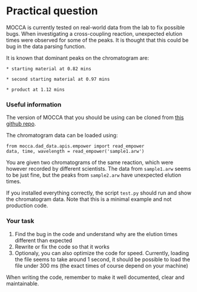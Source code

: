 # Practical question

MOCCA is currently tested on real-world data from the lab to fix possible bugs. When investigating a cross-coupling reaction, unexpected elution times were observed for some of the peaks. It is thought that this could be bug in the data parsing function.

It is known that dominant peaks on the chromatogram are:

    * starting material at 0.82 mins

    * second starting material at 0.97 mins
    
    * product at 1.12 mins

### Useful information

The version of MOCCA that you should be using can be cloned from [this github repo](https://github.com/HaasCP/mocca).

The chromatogram data can be loaded using:

```
from mocca.dad_data.apis.empower import read_empower
data, time, wavelength = read_empower('sample1.arw')
```

You are given two chromatograms of the same reaction, which were however recorded by different scientists. The data from `sample1.arw` seems to be just fine, but the peaks from `sample2.arw` have unexpected elution times.

If you installed everything correctly, the script `test.py` should run and show the chromatogram data. Note that this is a minimal example and not production code.

### Your task

1. Find the bug in the code and understand why are the elution times different than expected
2. Rewrite or fix the code so that it works
3. Optionaly, you can also optimize the code for speed. Currently, loading the file seems to take around 1 second, it should be possible to load the file under 300 ms (the exact times of course depend on your machine)

When writing the code, remember to make it well documented, clear and maintainable.

